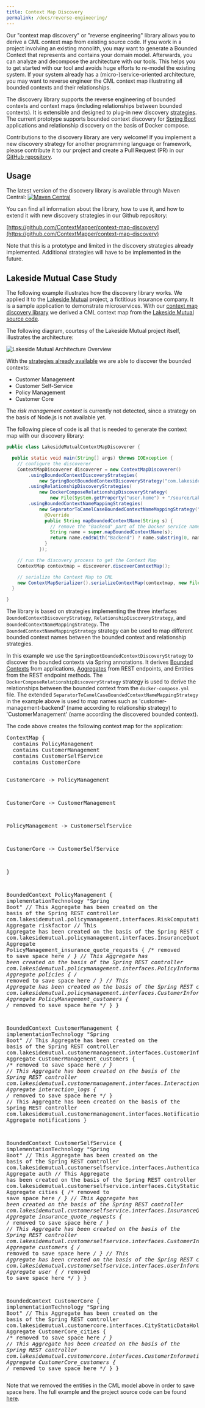 ```yaml
---
title: Context Map Discovery
permalink: /docs/reverse-engineering/
---
```


Our "context map discovery" or "reverse engineering" library allows you to derive a CML context map from existing source code. If you work in a project involving an existing monolith, you may want to generate a Bounded Context that represents and contains your domain model. Afterwards, you can analyze and decompose the architecture with our tools. This helps you to get started with our tool and avoids huge efforts to re-model the existing system. If your system already has a (micro-)service-oriented architecture, you may want to reverse engineer the CML context map illustrating all bounded contexts and their relationships.

The discovery library supports the reverse engineering of bounded contexts and context maps (including relationships between bounded contexts). It is extensible and designed to plug-in new discovery [strategies](https://en.wikipedia.org/wiki/Strategy_pattern). The current prototype supports bounded context discovery for [Spring Boot ](https://spring.io/projects/spring-boot) applications and relationship discovery on the basis of Docker compose.

Contributions to the discovery library are very welcome! If you implement a new discovery strategy for another programming language or framework, please contribute it to our project and create a Pull Request (PR) in our [GitHub repository](https://github.com/ContextMapper/context-map-discovery).

## Usage
The latest version of the discovery library is available through Maven Central: [![Maven Central](https://img.shields.io/maven-central/v/org.contextmapper/context-map-discovery.svg?label=Maven%20Central)](https://search.maven.org/search?q=g:%22org.contextmapper%22%20AND%20a:%22context-map-discovery%22)

You can find all information about the library, how to use it, and how to extend it with new discovery strategies in our Github repository:

[https://github.com/ContextMapper/context-map-discovery](https://github.com/ContextMapper/context-map-discovery)

Note that this is a prototype and limited in the discovery strategies already implemented. Additional strategies will have to be implemented in the future.
  
## Lakeside Mutual Case Study
The following example illustrates how the discovery library works. We applied it to the [Lakeside Mutual](https://github.com/Microservice-API-Patterns/LakesideMutual) project, a fictitious insurance company. It is a sample application to demonstrate microservices. With our [context map discovery library](https://github.com/ContextMapper/context-map-discovery) we derived a CML context map from the [Lakeside Mutual source code](https://github.com/Microservice-API-Patterns/LakesideMutual).

The following diagram, courtesy of the Lakeside Mutual project itself, illustrates the architecture:

![Lakeside Mutual Architecture Overview](/img/lakeside-mutual-overview.png)

With the [strategies already available](https://github.com/ContextMapper/context-map-discovery) we are able to discover the bounded contexts:

 * Customer Management
 * Customer Self-Service
 * Policy Management
 * Customer Core

The _risk management context_ is currently not detected, since a strategy on the basis of Node.js is not available yet.

The following piece of code is all that is needed to generate the context map with our discovery library:

```java
public class LakesideMutualContextMapDiscoverer {

  public static void main(String[] args) throws IOException {
    // configure the discoverer
    ContextMapDiscoverer discoverer = new ContextMapDiscoverer()
        .usingBoundedContextDiscoveryStrategies(
            new SpringBootBoundedContextDiscoveryStrategy("com.lakesidemutual"))
        .usingRelationshipDiscoveryStrategies(
            new DockerComposeRelationshipDiscoveryStrategy(
                new File(System.getProperty("user.home") + "/source/LakesideMutual/")))
        .usingBoundedContextNameMappingStrategies(
            new SeparatorToCamelCaseBoundedContextNameMappingStrategy("-") {
              @Override
              public String mapBoundedContextName(String s) {
                // remove the "Backend" part of the Docker service names to map correctly...
                String name = super.mapBoundedContextName(s);
                return name.endsWith("Backend") ? name.substring(0, name.length() - 7) : name;
              }
            });

    // run the discovery process to get the Context Map
    ContextMap contextmap = discoverer.discoverContextMap();

    // serialize the Context Map to CML
    new ContextMapSerializer().serializeContextMap(contextmap, new File("./src-gen/lakesidemutual.cml"));
  }

}
```

The library is based on strategies implementing the three interfaces `BoundedContextDiscoveryStrategy`, `RelationshipDiscoveryStrategy`, and `BoundedContextNameMappingStrategy`. The `BoundedContextNameMappingStrategy` strategy can be used to map different bounded context names between the bounded context and relationship strategies.

In this example we use the `SpringBootBoundedContextDiscoveryStrategy` to discover the bounded contexts via Spring annotations. It
derives [Bounded Contexts](https://github.com/ContextMapper/language-reference/bounded_context) from applications, [Aggregates]((../language-reference/aggregate)) from REST endpoints, and Entities from the REST endpoint methods. The `DockerComposeRelationshipDiscoveryStrategy` strategy is used to derive the relationships between the bounded context from the `docker-compose.yml` file. The extended `SeparatorToCamelCaseBoundedContextNameMappingStrategy` in the example above is used to map names such as 'customer-management-backend' (name according to relationship strategy) to 'CustomerManagement' (name according the discovered bounded context).

The code above creates the following context map for the application:

<div class="highlight"><pre><span></span><span class="k">ContextMap</span> {
  <span class="k">contains</span> PolicyManagement
  <span class="k">contains</span> CustomerManagement
  <span class="k">contains</span> CustomerSelfService
  <span class="k">contains</span> CustomerCore

  CustomerCore -&gt; PolicyManagement

  CustomerCore -&gt; CustomerManagement

  PolicyManagement -&gt; CustomerSelfService

  CustomerCore -&gt; CustomerSelfService

}

<span class="k">BoundedContext</span> PolicyManagement {
  <span class="k">implementationTechnology</span> <span class="s">&quot;Spring Boot&quot;</span>
  <span class="c">// This Aggregate has been created on the basis of the Spring REST controller com.lakesidemutual.policymanagement.interfaces.RiskComputationService.</span>
  <span class="k">Aggregate</span> riskfactor
  <span class="c">// This Aggregate has been created on the basis of the Spring REST controller com.lakesidemutual.policymanagement.interfaces.InsuranceQuoteRequestInformationHolder.</span>
  <span class="k">Aggregate</span> PolicyManagement_insurance_quote_requests {
    <span class="c">/* removed to save space here */</span>
  }
  <span class="c">// This Aggregate has been created on the basis of the Spring REST controller com.lakesidemutual.policymanagement.interfaces.PolicyInformationHolder.</span>
  <span class="k">Aggregate</span> policies {
    <span class="c">/* removed to save space here */</span>
  }
  <span class="c">// This Aggregate has been created on the basis of the Spring REST controller com.lakesidemutual.policymanagement.interfaces.CustomerInformationHolder.</span>
  <span class="k">Aggregate</span> PolicyManagement_customers {
    <span class="c">/* removed to save space here */</span>
  }
}

<span class="k">BoundedContext</span> CustomerManagement {
  <span class="k">implementationTechnology</span> <span class="s">&quot;Spring Boot&quot;</span>
  <span class="c">// This Aggregate has been created on the basis of the Spring REST controller com.lakesidemutual.customermanagement.interfaces.CustomerInformationHolder.</span>
  <span class="k">Aggregate</span> CustomerManagement_customers {
    <span class="c">/* removed to save space here */</span>
  }
  <span class="c">// This Aggregate has been created on the basis of the Spring REST controller com.lakesidemutual.customermanagement.interfaces.InteractionLogInformationHolder.</span>
  <span class="k">Aggregate</span> interaction_logs {
    <span class="c">/* removed to save space here */</span>
  }
  <span class="c">// This Aggregate has been created on the basis of the Spring REST controller com.lakesidemutual.customermanagement.interfaces.NotificationInformationHolder.</span>
  <span class="k">Aggregate</span> notifications
}

<span class="k">BoundedContext</span> CustomerSelfService {
  <span class="k">implementationTechnology</span> <span class="s">&quot;Spring Boot&quot;</span>
  <span class="c">// This Aggregate has been created on the basis of the Spring REST controller com.lakesidemutual.customerselfservice.interfaces.AuthenticationController.</span>
  <span class="k">Aggregate</span> auth
  <span class="c">// This Aggregate has been created on the basis of the Spring REST controller com.lakesidemutual.customerselfservice.interfaces.CityStaticDataHolder.</span>
  <span class="k">Aggregate</span> cities {
    <span class="c">/* removed to save space here */</span>
  }
  <span class="c">// This Aggregate has been created on the basis of the Spring REST controller com.lakesidemutual.customerselfservice.interfaces.InsuranceQuoteRequestInformationHolder.</span>
  <span class="k">Aggregate</span> insurance_quote_requests {
    <span class="c">/* removed to save space here */</span>
  }
  <span class="c">// This Aggregate has been created on the basis of the Spring REST controller com.lakesidemutual.customerselfservice.interfaces.CustomerInformationHolder.</span>
  <span class="k">Aggregate</span> customers {
    <span class="c">/* removed to save space here */</span>
  }
  <span class="c">// This Aggregate has been created on the basis of the Spring REST controller com.lakesidemutual.customerselfservice.interfaces.UserInformationHolder.</span>
  <span class="k">Aggregate</span> user {
    <span class="c">/* removed to save space here */</span>
  }
}

<span class="k">BoundedContext</span> CustomerCore {
  <span class="k">implementationTechnology</span> <span class="s">&quot;Spring Boot&quot;</span>
  <span class="c">// This Aggregate has been created on the basis of the Spring REST controller com.lakesidemutual.customercore.interfaces.CityStaticDataHolder.</span>
  <span class="k">Aggregate</span> CustomerCore_cities {
    <span class="c">/* removed to save space here */</span>
  }
  <span class="c">// This Aggregate has been created on the basis of the Spring REST controller com.lakesidemutual.customercore.interfaces.CustomerInformationHolder.</span>
  <span class="k">Aggregate</span> CustomerCore_customers {
    <span class="c">/* removed to save space here */</span>
  }
}
</pre></div>

Note that we removed the entities in the CML model above in order to save space here. The full example and the project <!-- 's' or no 's'? --> source code can be found [here](https://github.com/ContextMapper/context-map-discovery/tree/master/Examples/LakesideMutual).

